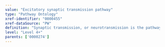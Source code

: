 ```yaml
---
value: "Excitatory synaptic transmission pathway"
type: "Pathway Ontology"
xref-identifier: "0000455"
xref-dataSource: "PW"
definition: "Synaptic transmission, or neurotransmission is the pathway of neuron-to-neuron signaling via the chemical synapse and mediated by neurotransmitters. Their effect can be excitatory or inhibitory and many neurotransmitters can exert either effect. The major excitatory neurotransmitter is the amino acid glutamate."
level: "Level 4+"
parents: ['0000274']
---
```

